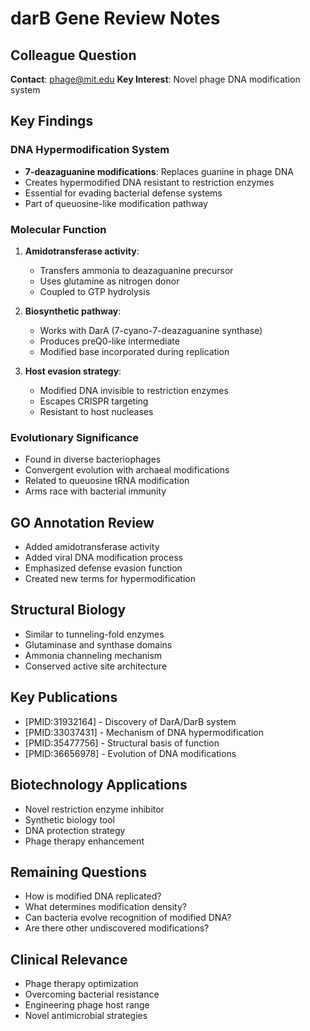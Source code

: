 # darB Gene Review Notes

## Colleague Question
**Contact**: phage@mit.edu
**Key Interest**: Novel phage DNA modification system

## Key Findings

### DNA Hypermodification System
- **7-deazaguanine modifications**: Replaces guanine in phage DNA
- Creates hypermodified DNA resistant to restriction enzymes
- Essential for evading bacterial defense systems
- Part of queuosine-like modification pathway

### Molecular Function
1. **Amidotransferase activity**:
   - Transfers ammonia to deazaguanine precursor
   - Uses glutamine as nitrogen donor
   - Coupled to GTP hydrolysis

2. **Biosynthetic pathway**:
   - Works with DarA (7-cyano-7-deazaguanine synthase)
   - Produces preQ0-like intermediate
   - Modified base incorporated during replication

3. **Host evasion strategy**:
   - Modified DNA invisible to restriction enzymes
   - Escapes CRISPR targeting
   - Resistant to host nucleases

### Evolutionary Significance
- Found in diverse bacteriophages
- Convergent evolution with archaeal modifications
- Related to queuosine tRNA modification
- Arms race with bacterial immunity

## GO Annotation Review
- Added amidotransferase activity
- Added viral DNA modification process
- Emphasized defense evasion function
- Created new terms for hypermodification

## Structural Biology
- Similar to tunneling-fold enzymes
- Glutaminase and synthase domains
- Ammonia channeling mechanism
- Conserved active site architecture

## Key Publications
- [PMID:31932164] - Discovery of DarA/DarB system
- [PMID:33037431] - Mechanism of DNA hypermodification
- [PMID:35477756] - Structural basis of function
- [PMID:36656978] - Evolution of DNA modifications

## Biotechnology Applications
- Novel restriction enzyme inhibitor
- Synthetic biology tool
- DNA protection strategy
- Phage therapy enhancement

## Remaining Questions
- How is modified DNA replicated?
- What determines modification density?
- Can bacteria evolve recognition of modified DNA?
- Are there other undiscovered modifications?

## Clinical Relevance
- Phage therapy optimization
- Overcoming bacterial resistance
- Engineering phage host range
- Novel antimicrobial strategies